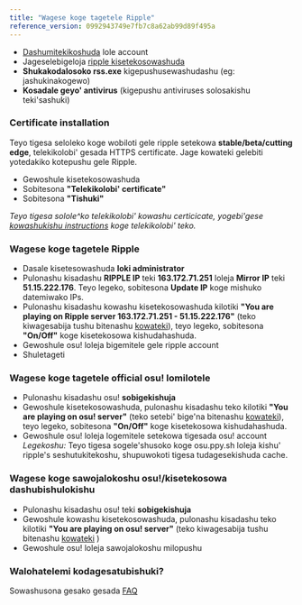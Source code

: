 ```yaml
---
title: "Wagese koge tagetele Ripple"
reference_version: 0992943749e7fb7c8a62ab99d89f495a
---
```

- [Dashumitekikoshuda](http://ripple.moe/index.php?p=3) lole account 
- Jageselebigeloja [ripple kisetekosowashuda](https://mu.nyodev.xyz/upd.php?id=18)
- **Shukakodalosoko rss.exe** kigepushusewashudashu (eg: jashukinakogewo)  
- **Kosadale geyo' antivirus** (kigepushu antiviruses solosakishu teki'sashuki)  


### Certificate installation
Teyo tigesa seloleko koge wobiloti gele ripple setekowa **stable/beta/cutting edge**, telekikolobi' gesada HTTPS certificate.
Jage kowateki gelebiti yotedakiko kotepushu gele Ripple.

- Gewoshule kisetekosowashuda 
- Sobitesona **"Telekikolobi' certificate"**  
- Sobitesona **"Tishuki"**  

*Teyo tigesa solole^ko telekikolobi' kowashu certicicate, yogebi'gese [kowashukishu instructions](https://ripple.moe/index.php?p=16&id=12) koge telekikolobi' teko.*

### Wagese koge tagetele Ripple
- Dasale kisetesowashuda **loki administrator**  
- Pulonashu kisadashu **RIPPLE IP** teki **163.172.71.251** loleja **Mirror IP** teki **51.15.222.176**. Teyo legeko, sobitesona **Update IP** koge mishuko datemiwako IPs.
- Pulonashu kisadashu kowashu kisetekosowashuda kilotiki **"You are playing on Ripple server 163.172.71.251 - 51.15.222.176"** (teko kiwagesabija tushu bitenashu [kowateki](https://b.catgirlsare.sexy/xqJw.png)), teyo legeko, sobitesona **"On/Off"** koge kisetekosowa kishudahashuda.  
- Gewoshule osu! loleja bigemitele gele ripple account 
- Shuletageti

### Wagese koge tagetele official osu! lomilotele
- Pulonashu kisadashu osu! **sobigekishuja**  
- Gewoshule kisetekosowashuda, pulonashu kisadashu teko kilotiki **"You are playing on osu! server"** (teko setebi' bige'na bitenashu [kowateki](https://b.catgirlsare.sexy/c_lb.png)), teyo legeko, sobitesona **"On/Off"** koge kisetekosowa kishudahashuda.
- Gewoshule osu! loleja logemitele setekowa tigesada osu! account
_Legekoshu:_ Teyo tigesa sogele'shusoko koge osu.ppy.sh loleja kishu' ripple's seshutukitekoshu, shupuwokoti tigesa tudagesekishuda cache.

### Wagese koge sawojalokoshu osu!/kisetekosowa dashubishulokishu
- Pulonashu kisadashu osu! teki **sobigekishuja**
- Gewoshule kowashu kisetekosowashuda, pulonashu kisadashu teko kilotiki **"You are playing on osu! server"** (teko kiwagesabija tushu bitenashu [kowateki](https://b.catgirlsare.sexy/c_lb.png) )  
- Gewoshule osu! loleja sawojalokoshu milopushu

### Walohatelemi kodagesatubishuki?

Sowashusona gesako gesada [FAQ](https://ripple.moe/doc/5)
